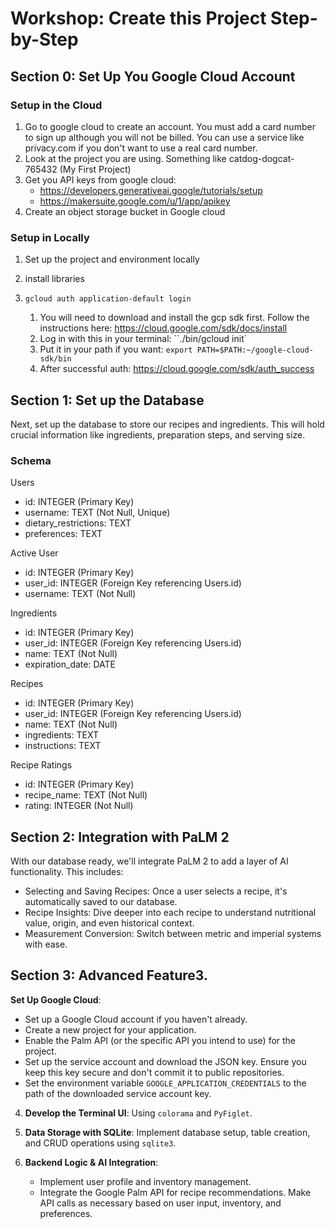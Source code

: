 # Workshop: Create this Project Step-by-Step

## Section 0: Set Up You Google Cloud Account

### Setup in the Cloud

1. Go to google cloud to create an account. You must add a card number to sign up although you will not be billed. You can use a service like privacy.com if you don't want to use a real card number.
2. Look at the project you are using. Something like catdog-dogcat-765432 (My First Project)
3. Get you API keys from google cloud: 
    - https://developers.generativeai.google/tutorials/setup
    - https://makersuite.google.com/u/1/app/apikey
4. Create an object storage bucket in Google cloud

### Setup in Locally

1. Set up the project and environment locally


2. install libraries
3. `gcloud auth application-default login`
	1. You will need to download and install the gcp sdk first. Follow the instructions here: https://cloud.google.com/sdk/docs/install
	2. Log in with this in your terminal: ``./bin/gcloud init`
	3. Put it in your path if you want: `export PATH=$PATH:~/google-cloud-sdk/bin`
	4. After successful auth: https://cloud.google.com/sdk/auth_success

## Section 1: Set up the Database

Next, set up the database to store our recipes and ingredients. This will hold crucial information like ingredients, preparation steps, and serving size.

### Schema

Users

- id: INTEGER (Primary Key)
- username: TEXT (Not Null, Unique)
- dietary_restrictions: TEXT
- preferences: TEXT

Active User

- id: INTEGER (Primary Key)
- user_id: INTEGER (Foreign Key referencing Users.id)
- username: TEXT (Not Null)

Ingredients

- id: INTEGER (Primary Key)
- user_id: INTEGER (Foreign Key referencing Users.id)
- name: TEXT (Not Null)
- expiration_date: DATE

Recipes

- id: INTEGER (Primary Key)
- user_id: INTEGER (Foreign Key referencing Users.id)
- name: TEXT (Not Null)
- ingredients: TEXT
- instructions: TEXT

Recipe Ratings

- id: INTEGER (Primary Key)
- recipe_name: TEXT (Not Null)
- rating: INTEGER (Not Null)

## Section 2: Integration with PaLM 2

With our database ready, we'll integrate PaLM 2 to add a layer of AI functionality. This includes:

- Selecting and Saving Recipes: Once a user selects a recipe, it's automatically saved to our database.
- Recipe Insights: Dive deeper into each recipe to understand nutritional value, origin, and even historical context.
- Measurement Conversion: Switch between metric and imperial systems with ease.

## Section 3: Advanced Feature3.

**Set Up Google Cloud**:
   - Set up a Google Cloud account if you haven't already.
   - Create a new project for your application.
   - Enable the Palm API (or the specific API you intend to use) for the project.
   - Set up the service account and download the JSON key. Ensure you keep this key secure and don't commit it to public repositories.
   - Set the environment variable `GOOGLE_APPLICATION_CREDENTIALS` to the path of the downloaded service account key.

4. **Develop the Terminal UI**: Using `colorama` and `PyFiglet`.

5. **Data Storage with SQLite**: Implement database setup, table creation, and CRUD operations using `sqlite3`.

6. **Backend Logic & AI Integration**:
   - Implement user profile and inventory management.
   - Integrate the Google Palm API for recipe recommendations. Make API calls as necessary based on user input, inventory, and preferences.